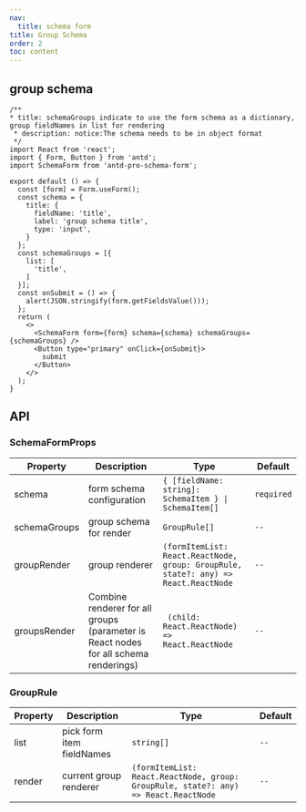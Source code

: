 ```yaml
---
nav:
  title: schema form
title: Group Schema
order: 2
toc: content
---
```


## group schema

```tsx
/**
* title: schemaGroups indicate to use the form schema as a dictionary, group fieldNames in list for rendering
 * description: notice:The schema needs to be in object format
 */
import React from 'react';
import { Form, Button } from 'antd';
import SchemaForm from 'antd-pro-schema-form';

export default () => {
  const [form] = Form.useForm();
  const schema = {
    title: {
      fieldName: 'title',
      label: 'group schema title',
      type: 'input',
    }
  };
  const schemaGroups = [{
    list: [
      'title',
    ]
  }];
  const onSubmit = () => {
    alert(JSON.stringify(form.getFieldsValue()));
  };
  return (
    <>
      <SchemaForm form={form} schema={schema} schemaGroups={schemaGroups} />
      <Button type="primary" onClick={onSubmit}>
        submit
      </Button>
    </>
  );
}
```

## API
### SchemaFormProps

| Property | Description | Type | Default |
| --- | --- | --- | --- |
| schema | form schema configuration | `{ [fieldName: string]: SchemaItem } \| SchemaItem[]` | `required` |
| schemaGroups | group schema for render | `GroupRule[]` | `--` |
| groupRender | group renderer | `(formItemList: React.ReactNode, group: GroupRule, state?: any) => React.ReactNode` | `--` |
| groupsRender | Combine renderer for all groups (parameter is React nodes for all schema renderings) | ` (child: React.ReactNode) => React.ReactNode` | `--` |

### GroupRule
| Property | Description | Type | Default |
| --- | --- | --- | --- |
| list | pick form item fieldNames | `string[]` | `--` |
| render | current group renderer | `(formItemList: React.ReactNode, group: GroupRule, state?: any) => React.ReactNode` | `--` |
